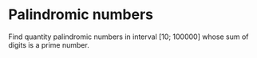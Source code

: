Palindromic numbers
==

Find quantity palindromic numbers in interval [10; 100000] whose sum of digits is a prime number.